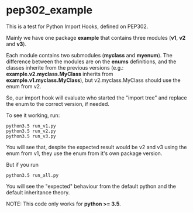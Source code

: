 # pep302_example
This is a test for Python Import Hooks, defined on PEP302.

Mainly we have one package **example** that contains three modules (**v1**, **v2** and **v3**).

Each module contains two submodules (**myclass** and **myenum**). The difference between the modules are on the **enums** definitions, and the classes inherite from the previous versions (e.g.: **example.v2.myclass.MyClass** inherits from **example.v1.myclass.MyClass**), but v2.myclass.MyClass should use the enum from v2.

So, our import hook will evaluate who started the "import tree" and replace the enum to the correct version, if needed.

To see it working, run:
```
python3.5 run_v1.py
python3.5 run_v2.py
python3.5 run_v3.py
```

You will see that, despite the expected result would be v2 and v3 using the enum from v1, they use the enum from it's own package version.

But if you run
```
python3.5 run_all.py
```

You will see the "expected" behaviour from the default python and the default inheritance theory.

NOTE: This code only works for **python >= 3.5**.
